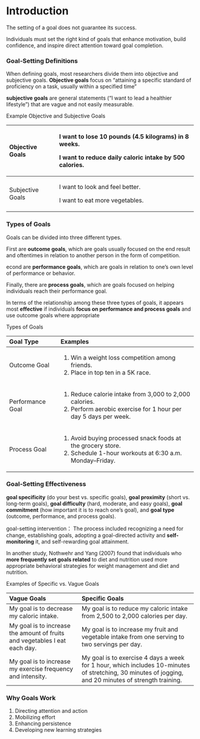 # Introduction

The setting of a goal does not guarantee its success.

Individuals must set the right kind of goals that enhance motivation, build confidence, and inspire direct attention toward goal completion.

### Goal-Setting Definitions

When defining goals, most researchers divide them into objective and subjective goals. **Objective goals** focus on “attaining a specific standard of proficiency on a task, usually within a specified time”

**subjective goals** are general statements \(“I want to lead a healthier lifestyle”\) that are vague and not easily measurable. 



Example Objective and Subjective Goals

<table>
  <thead>
    <tr>
      <th style="text-align:left">Objective Goals</th>
      <th style="text-align:left">
        <p>I want to lose 10 pounds (4.5 kilograms) in 8 weeks.</p>
        <p>I want to reduce daily caloric intake by 500 calories.</p>
      </th>
    </tr>
  </thead>
  <tbody>
    <tr>
      <td style="text-align:left">Subjective Goals</td>
      <td style="text-align:left">
        <p>I want to look and feel better.</p>
        <p>I want to eat more vegetables.</p>
      </td>
    </tr>
  </tbody>
</table>



### Types of Goals

Goals can be divided into three different types.

First are **outcome goals**, which are goals usually focused on the end result and oftentimes in relation to another person in the form of competition. 

econd are **performance goals**, which are goals in relation to one’s own level of performance or behavior.

Finally, there are **process goals**, which are goals focused on helping individuals reach their performance goal. 



In terms of the relationship among these three types of goals, it appears most **effective** if individuals **focus on performance and process goals** and use outcome goals where appropriate





Types of Goals

<table>
  <thead>
    <tr>
      <th style="text-align:left">Goal Type</th>
      <th style="text-align:left">Examples</th>
    </tr>
  </thead>
  <tbody>
    <tr>
      <td style="text-align:left">Outcome Goal</td>
      <td style="text-align:left">
        <ol>
          <li>Win a weight loss competition among friends.</li>
          <li>Place in top ten in a 5K race.</li>
        </ol>
      </td>
    </tr>
    <tr>
      <td style="text-align:left">Performance Goal</td>
      <td style="text-align:left">
        <ol>
          <li>Reduce calorie intake from 3,000 to 2,000 calories.</li>
          <li>Perform aerobic exercise for 1 hour per day 5 days per week.</li>
        </ol>
      </td>
    </tr>
    <tr>
      <td style="text-align:left">Process Goal</td>
      <td style="text-align:left">
        <ol>
          <li>Avoid buying processed snack foods at the grocery store.</li>
          <li>Schedule 1-hour workouts at 6:30 a.m. Monday&#x2013;Friday.</li>
        </ol>
      </td>
    </tr>
  </tbody>
</table>



### Goal-Setting Effectiveness

 **goal specificity** \(do your best vs. specific goals\), **goal proximity** \(short vs. long-term goals\), **goal difficulty** \(hard, moderate, and easy goals\), **goal commitment** \(how important it is to reach one’s goal\), and **goal type** \(outcome, performance, and process goals\). 

goal-setting intervention： The process included recognizing a need for change, establishing goals, adopting a goal-directed activity and **self-monitoring** it, and self-rewarding goal attainment. 

In another study, Nothwehr and Yang \(2007\) found that individuals who **more frequently set goals related** to diet and nutrition used more appropriate behavioral strategies for weight management and diet and nutrition.



Examples of Specific vs. Vague Goals

| **Vague Goals** | **Specific Goals** |
| :--- | :--- |
| My goal is to decrease my caloric intake. | My goal is to reduce my caloric intake from 2,500 to 2,000 calories per day. |
| My goal is to increase the amount of fruits and vegetables I eat each day. | My goal is to increase my fruit and vegetable intake from one serving to two servings per day. |
| My goal is to increase my exercise frequency and intensity. | My goal is to exercise 4 days a week for 1 hour, which includes 10-minutes of stretching, 30 minutes of jogging, and 20 minutes of strength training. |

### Why Goals Work



1. Directing attention and action
2. Mobilizing effort
3. Enhancing persistence
4. Developing new learning strategies



